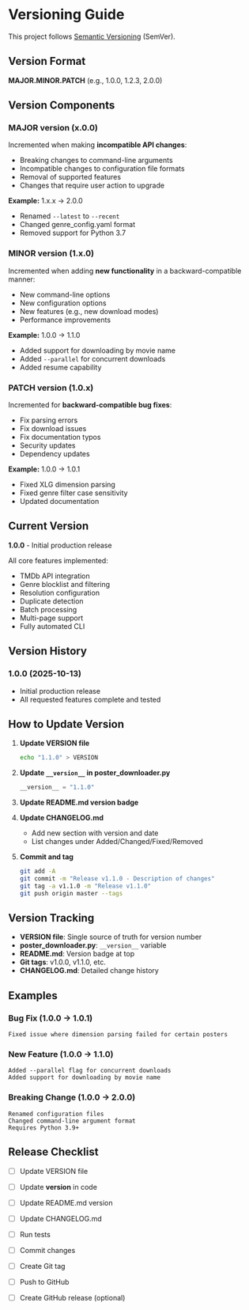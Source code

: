 # Versioning Guide

This project follows [Semantic Versioning](https://semver.org/) (SemVer).

## Version Format

**MAJOR.MINOR.PATCH** (e.g., 1.0.0, 1.2.3, 2.0.0)

## Version Components

### MAJOR version (x.0.0)

Incremented when making **incompatible API changes**:
- Breaking changes to command-line arguments
- Incompatible changes to configuration file formats
- Removal of supported features
- Changes that require user action to upgrade

**Example:** 1.x.x → 2.0.0
- Renamed `--latest` to `--recent`
- Changed genre_config.yaml format
- Removed support for Python 3.7

### MINOR version (1.x.0)

Incremented when adding **new functionality** in a backward-compatible manner:
- New command-line options
- New configuration options
- New features (e.g., new download modes)
- Performance improvements

**Example:** 1.0.0 → 1.1.0
- Added support for downloading by movie name
- Added `--parallel` for concurrent downloads
- Added resume capability

### PATCH version (1.0.x)

Incremented for **backward-compatible bug fixes**:
- Fix parsing errors
- Fix download issues
- Fix documentation typos
- Security updates
- Dependency updates

**Example:** 1.0.0 → 1.0.1
- Fixed XLG dimension parsing
- Fixed genre filter case sensitivity
- Updated documentation

## Current Version

**1.0.0** - Initial production release

All core features implemented:
- TMDb API integration
- Genre blocklist and filtering
- Resolution configuration
- Duplicate detection
- Batch processing
- Multi-page support
- Fully automated CLI

## Version History

### 1.0.0 (2025-10-13)
- Initial production release
- All requested features complete and tested

## How to Update Version

1. **Update VERSION file**
   ```bash
   echo "1.1.0" > VERSION
   ```

2. **Update `__version__` in poster_downloader.py**
   ```python
   __version__ = "1.1.0"
   ```

3. **Update README.md version badge**

4. **Update CHANGELOG.md**
   - Add new section with version and date
   - List changes under Added/Changed/Fixed/Removed

5. **Commit and tag**
   ```bash
   git add -A
   git commit -m "Release v1.1.0 - Description of changes"
   git tag -a v1.1.0 -m "Release v1.1.0"
   git push origin master --tags
   ```

## Version Tracking

- **VERSION file**: Single source of truth for version number
- **poster_downloader.py**: `__version__` variable
- **README.md**: Version badge at top
- **Git tags**: v1.0.0, v1.1.0, etc.
- **CHANGELOG.md**: Detailed change history

## Examples

### Bug Fix (1.0.0 → 1.0.1)
```
Fixed issue where dimension parsing failed for certain posters
```

### New Feature (1.0.0 → 1.1.0)
```
Added --parallel flag for concurrent downloads
Added support for downloading by movie name
```

### Breaking Change (1.0.0 → 2.0.0)
```
Renamed configuration files
Changed command-line argument format
Requires Python 3.9+
```

## Release Checklist

- [ ] Update VERSION file
- [ ] Update __version__ in code
- [ ] Update README.md version
- [ ] Update CHANGELOG.md
- [ ] Run tests
- [ ] Commit changes
- [ ] Create Git tag
- [ ] Push to GitHub
- [ ] Create GitHub release (optional)

